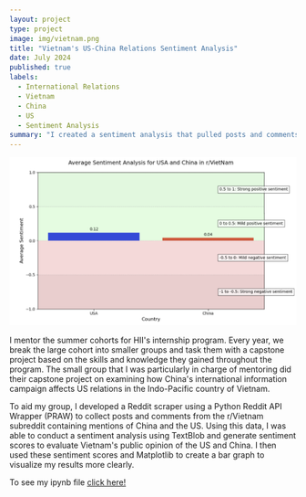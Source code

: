 ```yaml
---
layout: project
type: project
image: img/vietnam.png
title: "Vietnam's US-China Relations Sentiment Analysis"
date: July 2024
published: true
labels:
  - International Relations
  - Vietnam
  - China
  - US
  - Sentiment Analysis
summary: "I created a sentiment analysis that pulled posts and comments from the r/Vietnam to potentially see how the people in Vietnam feel about the US and China."
---
```

<img width="700px" 
     class="rounded float-start pe-4" 
     src="../img/vietnam.png" >

I mentor the summer cohorts for HII's internship program. Every year, we break the large cohort into smaller groups and task them with a capstone project based on the skills and knowledge they gained throughout the program. The small group that I was particularly in charge of mentoring did their capstone project on examining how China's international information campaign affects US relations in the Indo-Pacific country of Vietnam.

To aid my group, I developed a Reddit scraper using a Python Reddit API Wrapper (PRAW) to collect posts and comments from the r/Vietnam subreddit containing mentions of China and the US. Using this data, I was able to conduct a sentiment analysis using TextBlob and generate sentiment scores to evaluate Vietnam's public opinion of the US and China. I then used these sentiment scores and Matplotlib to create a bar graph to visualize my results more clearly.

To see my ipynb file [click here!](nsching.github.io/projects/vietnam-sentiment-python.md)
